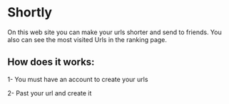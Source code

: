 # Shortly

On this web site you can make your urls shorter and send to friends. You also can see the most visited Urls in the ranking page.

## How does it works:

1- You must have an account to create your urls

2- Past your url and create it



